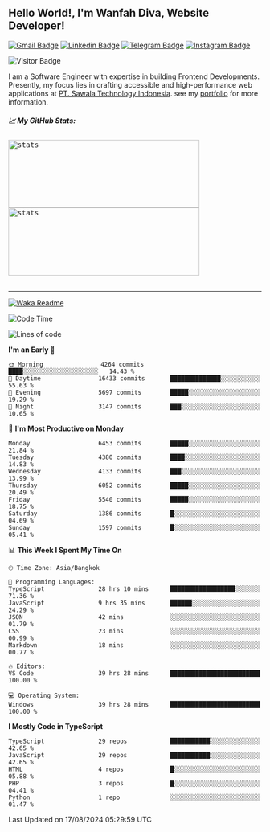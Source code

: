 ## Hello World!, I'm Wanfah Diva, Website Developer!

[![Gmail Badge](https://img.shields.io/badge/-Gmail-white?style=plastic&logo=Gmail&link=mailto:aditputrafirmansyah@gmail.com)](mailto:wanfahdivaa@gmail.com)
[![Linkedin Badge](https://img.shields.io/badge/-LinkedIn-blue?style=plastic&logo=Linkedin&link=https://www.linkedin.com/in/aditputrafirmansyah/)](https://www.linkedin.com/in/wanfahdiva/)
[![Telegram Badge](https://img.shields.io/badge/-Telegram-blue?style=plastic&logo=telegram&link=https://t.me/Adithya_13)](https://t.me/wanfahdiva)
[![Instagram Badge](https://img.shields.io/badge/-Instagram-white?style=plastic&logo=instagram&link=https://www.instagram.com/adithya_firmansyahputra/)](https://www.instagram.com/wnfhdva/)

![Visitor Badge](https://visitor-badge.laobi.icu/badge?page_id=wanfahdiva.wanfahdiva)

<p>
I am a Software Engineer with expertise in building Frontend Developments.
Presently, my focus lies in crafting accessible and high-performance web applications at  <a href="https://sawala/tech" target="_blank">PT. Sawala Technology Indonesia</a>. see my <a href="https://wanfahdiva.me" target="_blank">portfolio</a> for more information.
</p>

<h5 align="left">
  
📈 **My GitHub Stats:**

</h5>

<div align="left">
<kbd>
    <img height="135em" width="380em" alt="stats" src="https://github-readme-streak-stats.herokuapp.com?user=wanfahdiva&theme=tokyonight_duo&hide_border=true&dates=27DDC9" />
</kbd>
<kbd>
    <img height="135em" width="380em" alt="stats" src="https://github-readme-activity-graph.vercel.app/graph?username=wanfahdiva&theme=react&hide_title=true"></kbd>
</div>

<br />

---

[![Waka Readme](https://github.com/wanfahdiva/wanfahdiva/actions/workflows/waka.yml/badge.svg)](https://github.com/wanfahdiva/wanfahdiva/actions/workflows/waka.yml)

<!--START_SECTION:waka-->
![Code Time](http://img.shields.io/badge/Code%20Time-912%20hrs%2046%20mins-blue)

![Lines of code](https://img.shields.io/badge/From%20Hello%20World%20I%27ve%20Written-19.1%20million%20lines%20of%20code-blue)

**I'm an Early 🐤** 

```text
🌞 Morning                4264 commits        ████░░░░░░░░░░░░░░░░░░░░░   14.43 % 
🌆 Daytime                16433 commits       ██████████████░░░░░░░░░░░   55.63 % 
🌃 Evening                5697 commits        █████░░░░░░░░░░░░░░░░░░░░   19.29 % 
🌙 Night                  3147 commits        ███░░░░░░░░░░░░░░░░░░░░░░   10.65 % 
```
📅 **I'm Most Productive on Monday** 

```text
Monday                   6453 commits        █████░░░░░░░░░░░░░░░░░░░░   21.84 % 
Tuesday                  4380 commits        ████░░░░░░░░░░░░░░░░░░░░░   14.83 % 
Wednesday                4133 commits        ███░░░░░░░░░░░░░░░░░░░░░░   13.99 % 
Thursday                 6052 commits        █████░░░░░░░░░░░░░░░░░░░░   20.49 % 
Friday                   5540 commits        █████░░░░░░░░░░░░░░░░░░░░   18.75 % 
Saturday                 1386 commits        █░░░░░░░░░░░░░░░░░░░░░░░░   04.69 % 
Sunday                   1597 commits        █░░░░░░░░░░░░░░░░░░░░░░░░   05.41 % 
```


📊 **This Week I Spent My Time On** 

```text
🕑︎ Time Zone: Asia/Bangkok

💬 Programming Languages: 
TypeScript               28 hrs 10 mins      ██████████████████░░░░░░░   71.36 % 
JavaScript               9 hrs 35 mins       ██████░░░░░░░░░░░░░░░░░░░   24.29 % 
JSON                     42 mins             ░░░░░░░░░░░░░░░░░░░░░░░░░   01.79 % 
CSS                      23 mins             ░░░░░░░░░░░░░░░░░░░░░░░░░   00.99 % 
Markdown                 18 mins             ░░░░░░░░░░░░░░░░░░░░░░░░░   00.77 % 

🔥 Editors: 
VS Code                  39 hrs 28 mins      █████████████████████████   100.00 % 

💻 Operating System: 
Windows                  39 hrs 28 mins      █████████████████████████   100.00 % 
```

**I Mostly Code in TypeScript** 

```text
TypeScript               29 repos            ███████████░░░░░░░░░░░░░░   42.65 % 
JavaScript               29 repos            ███████████░░░░░░░░░░░░░░   42.65 % 
HTML                     4 repos             █░░░░░░░░░░░░░░░░░░░░░░░░   05.88 % 
PHP                      3 repos             █░░░░░░░░░░░░░░░░░░░░░░░░   04.41 % 
Python                   1 repo              ░░░░░░░░░░░░░░░░░░░░░░░░░   01.47 % 
```




 Last Updated on 17/08/2024 05:29:59 UTC
<!--END_SECTION:waka-->
